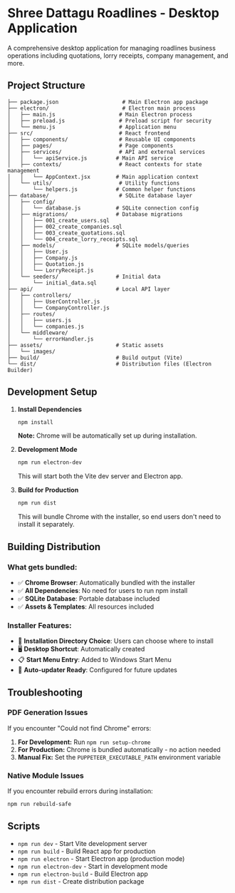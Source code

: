 # Shree Dattagu Roadlines - Desktop Application

A comprehensive desktop application for managing roadlines business operations including quotations, lorry receipts, company management, and more.

## Project Structure

```
├── package.json                    # Main Electron app package
├── electron/                       # Electron main process
│   ├── main.js                    # Main Electron process
│   ├── preload.js                 # Preload script for security
│   └── menu.js                    # Application menu
├── src/                           # React frontend
│   ├── components/                # Reusable UI components
│   ├── pages/                     # Page components
│   ├── services/                  # API and external services
│   │   └── apiService.js         # Main API service
│   ├── contexts/                  # React contexts for state management
│   │   └── AppContext.jsx        # Main application context
│   └── utils/                     # Utility functions
│       └── helpers.js            # Common helper functions
├── database/                      # SQLite database layer
│   ├── config/
│   │   └── database.js           # SQLite connection config
│   ├── migrations/               # Database migrations
│   │   ├── 001_create_users.sql
│   │   ├── 002_create_companies.sql
│   │   ├── 003_create_quotations.sql
│   │   └── 004_create_lorry_receipts.sql
│   ├── models/                   # SQLite models/queries
│   │   ├── User.js
│   │   ├── Company.js
│   │   ├── Quotation.js
│   │   └── LorryReceipt.js
│   └── seeders/                  # Initial data
│       └── initial_data.sql
├── api/                          # Local API layer
│   ├── controllers/
│   │   ├── UserController.js
│   │   └── CompanyController.js
│   ├── routes/
│   │   ├── users.js
│   │   └── companies.js
│   └── middleware/
│       └── errorHandler.js
├── assets/                       # Static assets
│   └── images/
├── build/                        # Build output (Vite)
└── dist/                         # Distribution files (Electron Builder)
```

## Development Setup

1. **Install Dependencies**
   ```bash
   npm install
   ```
   
   **Note:** Chrome will be automatically set up during installation.

2. **Development Mode**
   ```bash
   npm run electron-dev
   ```
   This will start both the Vite dev server and Electron app.

3. **Build for Production**
   ```bash
   npm run dist
   ```
   This will bundle Chrome with the installer, so end users don't need to install it separately.

## Building Distribution

### What gets bundled:
- ✅ **Chrome Browser**: Automatically bundled with the installer
- ✅ **All Dependencies**: No need for users to run npm install
- ✅ **SQLite Database**: Portable database included
- ✅ **Assets & Templates**: All resources included

### Installer Features:
- 📁 **Installation Directory Choice**: Users can choose where to install
- 🖥️ **Desktop Shortcut**: Automatically created
- 📋 **Start Menu Entry**: Added to Windows Start Menu
- 🔄 **Auto-updater Ready**: Configured for future updates

## Troubleshooting

### PDF Generation Issues
If you encounter "Could not find Chrome" errors:

1. **For Development:** Run `npm run setup-chrome`
2. **For Production:** Chrome is bundled automatically - no action needed
3. **Manual Fix:** Set the `PUPPETEER_EXECUTABLE_PATH` environment variable

### Native Module Issues
If you encounter rebuild errors during installation:
```bash
npm run rebuild-safe
```

## Scripts

- `npm run dev` - Start Vite development server
- `npm run build` - Build React app for production
- `npm run electron` - Start Electron app (production mode)
- `npm run electron-dev` - Start in development mode
- `npm run electron-build` - Build Electron app
- `npm run dist` - Create distribution package
